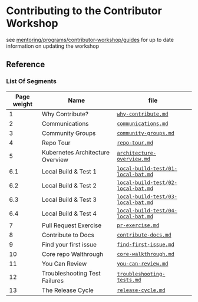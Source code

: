 # Contributing to the Contributor Workshop

see [mentoring/programs/contributor-workshop/guides](https://github.com/kubernetes/community/tree/master/mentoring/programs/contributor-workshop/guides) for up to date information on updating the workshop

## Reference

### List Of Segments

Page weight | Name | file |
--- | --- | ---
1 | Why Contribute? | [``why-contribute.md``](why-contribute.md)
2 | Communications | [``communications.md``](communications.md)
3 | Community Groups | [``community-groups.md``](community-groups.md)
4 | Repo Tour | [``repo-tour.md``](repo-tour.md)
5 | Kubernetes Architecture Overview | [``architecture-overview.md``](architecture-overview.md)
6.1 | Local Build & Test 1 | [``local-build-test/01-local-bat.md``](local-build-test/01-local-bat.md)
6.2 | Local Build & Test 2 | [``local-build-test/02-local-bat.md``](local-build-test/02-local-bat.md)
6.3 | Local Build & Test 3 | [``local-build-test/03-local-bat.md``](local-build-test/03-local-bat.md)
6.4 | Local Build & Test 4 | [``local-build-test/04-local-bat.md``](local-build-test/04-local-bat.md)
7 | Pull Request Exercise | [``pr-exercise.md``](pr-exercise.md)
8 | Contribute to Docs  | [``contribute-docs.md``](contribute-docs.md)
9 | Find your first issue  | [``find-first-issue.md``](find-first-issue.md)
10 | Core repo Walthrough | [``core-walkthrough.md``](core-walkthrough.md)
11 | You Can Review | [``you-can-review.md``](you-can-review.md)
12 | Troubleshooting Test Failures | [``troubleshooting-tests.md``](troubleshooting-tests.md)
13 | The Release Cycle | [``release-cycle.md``](release-cycle.md)

